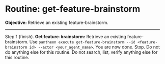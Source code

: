 # Routine: get-feature-brainstorm

**Objective:** Retrieve an existing feature-brainstorm.

---

Step 1 (finish). **Get feature-brainstorm:** Retrieve an existing feature-brainstorm. Use `pantheon execute get-feature-brainstorm --id <feature-brainstorm id> --actor <your_agent_name>`. You are now done. Stop. Do not do anything else for this routine. Do not search, list, verify anything else for this routine.